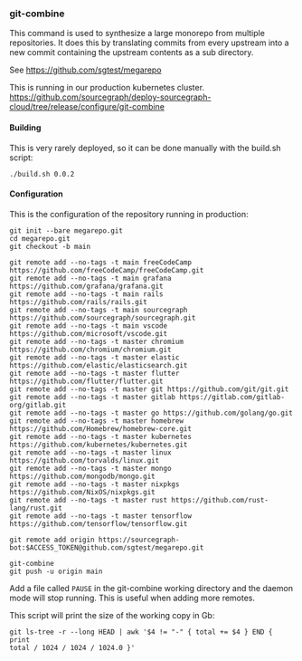 ### git-combine

This command is used to synthesize a large monorepo from multiple
repositories. It does this by translating commits from every upstream into a
new commit containing the upstream contents as a sub directory.

See https://github.com/sgtest/megarepo

This is running in our production kubernetes cluster. https://github.com/sourcegraph/deploy-sourcegraph-cloud/tree/release/configure/git-combine

#### Building

This is very rarely deployed, so it can be done manually with the build.sh script:

```shell
./build.sh 0.0.2
```

#### Configuration

This is the configuration of the repository running in production:

```shell
git init --bare megarepo.git
cd megarepo.git
git checkout -b main

git remote add --no-tags -t main freeCodeCamp https://github.com/freeCodeCamp/freeCodeCamp.git
git remote add --no-tags -t main grafana https://github.com/grafana/grafana.git
git remote add --no-tags -t main rails https://github.com/rails/rails.git
git remote add --no-tags -t main sourcegraph https://github.com/sourcegraph/sourcegraph.git
git remote add --no-tags -t main vscode https://github.com/microsoft/vscode.git
git remote add --no-tags -t master chromium https://github.com/chromium/chromium.git
git remote add --no-tags -t master elastic https://github.com/elastic/elasticsearch.git
git remote add --no-tags -t master flutter https://github.com/flutter/flutter.git
git remote add --no-tags -t master git https://github.com/git/git.git
git remote add --no-tags -t master gitlab https://gitlab.com/gitlab-org/gitlab.git
git remote add --no-tags -t master go https://github.com/golang/go.git
git remote add --no-tags -t master homebrew https://github.com/Homebrew/homebrew-core.git
git remote add --no-tags -t master kubernetes https://github.com/kubernetes/kubernetes.git
git remote add --no-tags -t master linux https://github.com/torvalds/linux.git
git remote add --no-tags -t master mongo https://github.com/mongodb/mongo.git
git remote add --no-tags -t master nixpkgs https://github.com/NixOS/nixpkgs.git
git remote add --no-tags -t master rust https://github.com/rust-lang/rust.git
git remote add --no-tags -t master tensorflow https://github.com/tensorflow/tensorflow.git

git remote add origin https://sourcegraph-bot:$ACCESS_TOKEN@github.com/sgtest/megarepo.git

git-combine
git push -u origin main
```

Add a file called `PAUSE` in the git-combine working directory and the daemon mode will stop running. This is useful when adding more remotes.

This script will print the size of the working copy in Gb:

```shell
git ls-tree -r --long HEAD | awk '$4 != "-" { total += $4 } END { print
total / 1024 / 1024 / 1024.0 }'
```
